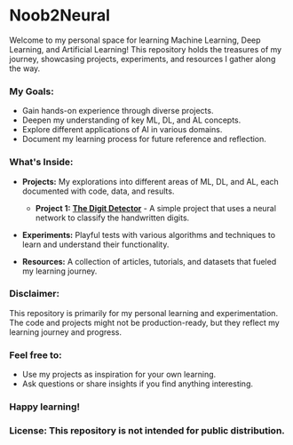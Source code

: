 # Noob2Neural
Welcome to my personal space for learning Machine Learning, Deep Learning, and Artificial Learning! This repository holds the treasures of my journey, showcasing projects, experiments, and resources I gather along the way.

### **My Goals:**

* Gain hands-on experience through diverse projects.
* Deepen my understanding of key ML, DL, and AL concepts.
* Explore different applications of AI in various domains.
* Document my learning process for future reference and reflection.

### **What's Inside:**

* **Projects:** My explorations into different areas of ML, DL, and AL, each documented with code, data, and results.
  
  * **Project 1:** [**The Digit Detector**](https://github.com/mdazlaanzubair/Noob2Neural/blob/main/The_DD.ipynb) - A simple project that uses a neural network to classify the handwritten digits.
    
* **Experiments:** Playful tests with various algorithms and techniques to learn and understand their functionality.
  
* **Resources:** A collection of articles, tutorials, and datasets that fueled my learning journey.

### **Disclaimer:** 
This repository is primarily for my personal learning and experimentation. The code and projects might not be production-ready, but they reflect my learning journey and progress.

### **Feel free to:**

* Use my projects as inspiration for your own learning.
* Ask questions or share insights if you find anything interesting.

### **Happy learning!**

### **License:** This repository is not intended for public distribution.
